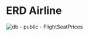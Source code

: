 # ERD Airline
![db - public - FlightSeatPrices](https://github.com/Julia-Mishlanova/ASPNETCore_Practice/assets/112238047/12e499ac-64c3-40ef-8775-d6a6762021f9)

